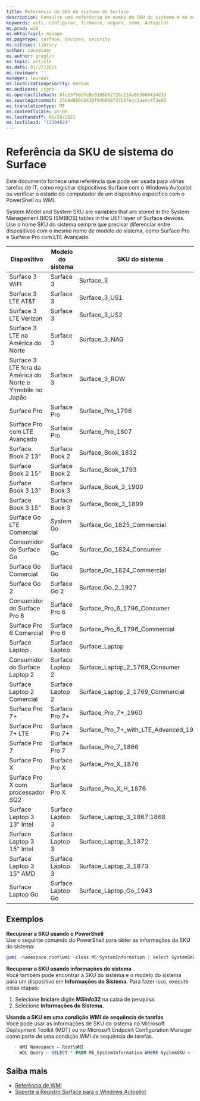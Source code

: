```yaml
---
title: Referência da SKU de sistema do Surface
description: Consulte uma referência de nomes de SKU do sistema e do modelo do sistema para todos os dispositivos Surface.
keywords: uefi, configurar, firmware, seguro, semm, Autopilot
ms.prod: w10
ms.mktglfcycl: manage
ms.pagetype: surface, devices, security
ms.sitesec: library
author: coveminer
ms.author: greglin
ms.topic: article
ms.date: 01/27/2021
ms.reviewer: ''
manager: laurawi
ms.localizationpriority: medium
ms.audience: itpro
ms.openlocfilehash: 0fe13750e7e8c8188b52726c114a6b3668434d39
ms.sourcegitcommit: 25b8d880c6438f94b008f47b4fecc3aa4c473e85
ms.translationtype: MT
ms.contentlocale: pt-BR
ms.lasthandoff: 01/28/2021
ms.locfileid: "11304824"
---
```

# Referência da SKU de sistema do Surface

Este documento fornece uma referência que pode ser usada para várias tarefas de IT, como registrar dispositivos Surface com o Windows Autopilot ou verificar o estado do computador de um dispositivo específico com o PowerShell ou WMI.

System Model and System SKU are variables that are stored in the System Management BIOS (SMBIOS) tables in the UEFI layer of Surface devices. Use o nome SKU do sistema sempre que precisar diferenciar entre dispositivos com o mesmo nome de modelo de sistema, como Surface Pro e Surface Pro com LTE Avançado.

| Dispositivo   | Modelo do sistema | SKU do sistema       |
| ---------- | ----------- | -------------- |
| Surface 3 WiFI                                               | Surface 3        | Surface_3                        |
| Surface 3 LTE AT&T                                           | Surface 3        | Surface_3_US1                    |
| Surface 3 LTE Verizon                                        | Surface 3        | Surface_3_US2                    |
| Surface 3 LTE na América do Norte                                  | Surface 3        | Surface_3_NAG                    |
| Surface 3 LTE fora da América do Norte e Y!mobile no Japão | Surface 3        | Surface_3_ROW                    |
| Surface Pro                                                  | Surface Pro      | Surface_Pro_1796                 |
| Surface Pro com LTE Avançado                                | Surface Pro      | Surface_Pro_1807                 |
| Surface Book 2 13"                                        | Surface Book 2   | Surface_Book_1832                |
| Surface Book 2 15"                                        | Surface Book 2   | Surface_Book_1793                |
| Surface Book 3 13"                                        | Surface Book 3   | Surface_Book_3_1900                |
| Surface Book 3 15"                                        | Surface Book 3   | Surface_Book_3_1899
| Surface Go LTE Comercial | System Go | Surface_Go_1825_Commercial |
| Consumidor do Surface Go                                          | Surface Go       | Surface_Go_1824_Consumer         |
| Surface Go Comercial                                        | Surface Go       | Surface_Go_1824_Commercial       |
| Surface Go 2                                                 | Surface Go 2     | Surface_Go_2_1927                |
| Consumidor do Surface Pro 6                                       | Surface Pro 6    | Surface_Pro_6_1796_Consumer      |
| Surface Pro 6 Comercial                                     | Surface Pro 6    | Surface_Pro_6_1796_Commercial    |
| Surface Laptop                                               | Surface Laptop   | Surface_Laptop                   |
| Consumidor do Surface Laptop 2                                    | Surface Laptop 2 | Surface_Laptop_2_1769_Consumer   |
| Surface Laptop 2 Comercial                                  | Surface Laptop 2 | Surface_Laptop_2_1769_Commercial |
| Surface Pro 7+                                               | Surface Pro 7+ | Surface_Pro_7+_1960|
| Surface Pro 7+ LTE                                           | Surface Pro 7+ | Surface_Pro_7+_with_LTE_Advanced_1961|
| Surface Pro 7                 | Surface Pro 7    | Surface_Pro_7_1866         |
| Surface Pro X                 | Surface Pro X    | Surface_Pro_X_1876         |
| Surface Pro X com processador SQ2                | Surface Pro X    | Surface_Pro_X_H_1876        |
| Surface Laptop 3 13" Intel | Surface Laptop 3 | Surface_Laptop_3_1867:1868 |
| Surface Laptop 3 15" Intel | Surface Laptop 3 | Surface_Laptop_3_1872      |
| Surface Laptop 3 15" AMD   | Surface Laptop 3 | Surface_Laptop_3_1873      | 
| Surface Laptop Go  | Surface Laptop Go | Surface_Laptop_Go_1943      | 

## Exemplos 

**Recuperar a SKU usando o PowerShell**  
Use o seguinte comando do PowerShell para obter as informações da SKU do sistema:

 ``` powershell  
gwmi -namespace root\wmi -class MS_SystemInformation | select SystemSKU 
```

**Recuperar a SKU usando informações do sistema**  
Você também pode encontrar a SKU do sistema e o modelo do sistema para um dispositivo em **Informações do Sistema.** Para fazer isso, execute estas etapas:

1. Selecione **Iniciar**e digite **MSInfo32** na caixa de pesquisa.  
1. Selecione **Informações do Sistema.**

**Usando a SKU em uma condição WMI de sequência de tarefas**  
Você pode usar as informações de SKU do sistema no Microsoft Deployment Toolkit (MDT) ou no Microsoft Endpoint Configuration Manager como parte de uma condição WMI de sequência de tarefas.

 ``` powershell  
    - WMI Namespace – Root\WMI
    - WQL Query – SELECT * FROM MS_SystemInformation WHERE SystemSKU = "Surface_Pro_1796"
 ``` 

## Saiba mais

- [Referência de WMI](https://docs.microsoft.com/windows/win32/wmisdk/wmi-reference)
- [Suporte a Registro Surface para o Windows Autopilot](surface-autopilot-registration-support.md)
